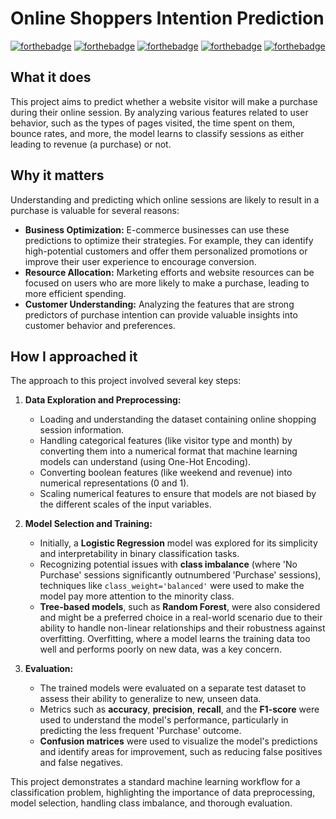 # Online Shoppers Intention Prediction

[![forthebadge](https://img.shields.io/badge/Python-3.x-blue.svg)](https://www.python.org/)
[![forthebadge](https://img.shields.io/badge/Pandas-brightgreen.svg)](https://pandas.pydata.org/)
[![forthebadge](https://img.shields.io/badge/Scikit--Learn-orange.svg)](https://scikit-learn.org/stable/)
[![forthebadge](https://img.shields.io/badge/Seaborn-lightgrey.svg)](https://seaborn.pydata.org/)
[![forthebadge](https://img.shields.io/badge/Matplotlib-lightgrey.svg)](https://matplotlib.org/)

## What it does

This project aims to predict whether a website visitor will make a purchase during their online session. By analyzing various features related to user behavior, such as the types of pages visited, the time spent on them, bounce rates, and more, the model learns to classify sessions as either leading to revenue (a purchase) or not.

## Why it matters

Understanding and predicting which online sessions are likely to result in a purchase is valuable for several reasons:

* **Business Optimization:** E-commerce businesses can use these predictions to optimize their strategies. For example, they can identify high-potential customers and offer them personalized promotions or improve their user experience to encourage conversion.
* **Resource Allocation:** Marketing efforts and website resources can be focused on users who are more likely to make a purchase, leading to more efficient spending.
* **Customer Understanding:** Analyzing the features that are strong predictors of purchase intention can provide valuable insights into customer behavior and preferences.

## How I approached it

The approach to this project involved several key steps:

1.  **Data Exploration and Preprocessing:**
    * Loading and understanding the dataset containing online shopping session information.
    * Handling categorical features (like visitor type and month) by converting them into a numerical format that machine learning models can understand (using One-Hot Encoding).
    * Converting boolean features (like weekend and revenue) into numerical representations (0 and 1).
    * Scaling numerical features to ensure that models are not biased by the different scales of the input variables.

2.  **Model Selection and Training:**
    * Initially, a **Logistic Regression** model was explored for its simplicity and interpretability in binary classification tasks.
    * Recognizing potential issues with **class imbalance** (where 'No Purchase' sessions significantly outnumbered 'Purchase' sessions), techniques like `class_weight='balanced'` were used to make the model pay more attention to the minority class.
    * **Tree-based models**, such as **Random Forest**, were also considered and might be a preferred choice in a real-world scenario due to their ability to handle non-linear relationships and their robustness against overfitting. Overfitting, where a model learns the training data too well and performs poorly on new data, was a key concern.

3.  **Evaluation:**
    * The trained models were evaluated on a separate test dataset to assess their ability to generalize to new, unseen data.
    * Metrics such as **accuracy**, **precision**, **recall**, and the **F1-score** were used to understand the model's performance, particularly in predicting the less frequent 'Purchase' outcome.
    * **Confusion matrices** were used to visualize the model's predictions and identify areas for improvement, such as reducing false positives and false negatives.

This project demonstrates a standard machine learning workflow for a classification problem, highlighting the importance of data preprocessing, model selection, handling class imbalance, and thorough evaluation.
